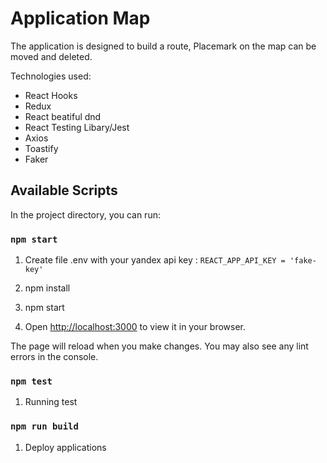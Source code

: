 # Application Map

The application is designed to build a route, Placemark on the map can be moved and deleted.

Technologies used: 
- React Hooks
- Redux
- React beatiful dnd
- React Testing Libary/Jest
- Axios
- Toastify
- Faker

## Available Scripts

In the project directory, you can run:

### `npm start`
1. Create file .env with your yandex api key :
`REACT_APP_API_KEY = 'fake-key'`
2. npm install 

3. npm start 

4. Open [http://localhost:3000](http://localhost:3000) to view it in your browser.

The page will reload when you make changes.
You may also see any lint errors in the console.

### `npm test`

1. Running test

### `npm run build`

1. Deploy applications

